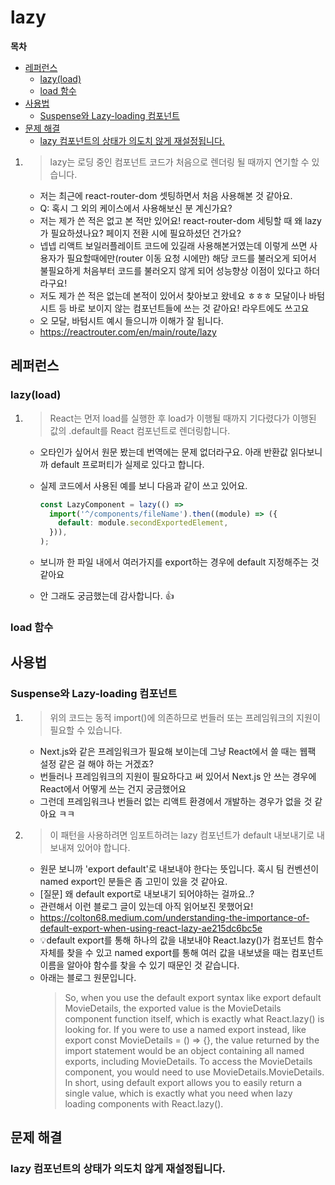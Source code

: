 # lazy

**목차**

- [레퍼런스](#레퍼런스)
  - [lazy(load)](#lazyload)
  - [load 함수](#load-함수)
- [사용법](#사용법)
  - [Suspense와 Lazy-loading 컴포넌트](#suspense와-lazy-loading-컴포넌트)
- [문제 해결](#문제-해결)
  - [lazy 컴포넌트의 상태가 의도치 않게 재설정됩니다.](#lazy-컴포넌트의-상태가-의도치-않게-재설정됩니다)

1.  > lazy는 로딩 중인 컴포넌트 코드가 처음으로 렌더링 될 때까지 연기할 수 있습니다.

    - 저는 최근에 react-router-dom 셋팅하면서 처음 사용해본 것 같아요.
    - Q: 혹시 그 외의 케이스에서 사용해보신 분 계신가요?
    - 저는 제가 쓴 적은 없고 본 적만 있어요! react-router-dom 세팅할 때 왜 lazy가 필요하셨나요? 페이지 전환 시에 필요하셨던 건가요?
    - 넵넵 리액트 보일러플레이트 코드에 있길래 사용해본거였는데 이렇게 쓰면 사용자가 필요할때에만(router 이동 요청 시에만) 해당 코드를 불러오게 되어서 불필요하게 처음부터 코드를 불러오지 않게 되어 성능향상 이점이 있다고 하더라구요!
    - 저도 제가 쓴 적은 없는데 본적이 있어서 찾아보고 왔네요 ㅎㅎㅎ 모달이나 바텀시트 등 바로 보이지 않는 컴포넌트들에 쓰는 것 같아요! 라우트에도 쓰고요
    - 오 모달, 바텀시트 예시 들으니까 이해가 잘 됩니다.
    - https://reactrouter.com/en/main/route/lazy

## 레퍼런스

### lazy(load)

1. > React는 먼저 load를 실행한 후 load가 이행될 때까지 기다렸다가 이행된 값의 .default를 React 컴포넌트로 렌더링합니다.

   - 오타인가 싶어서 원문 봤는데 번역에는 문제 없더라구요. 아래 반환값 읽다보니까 default 프로퍼티가 실제로 있다고 합니다.
   - 실제 코드에서 사용된 예를 보니 다음과 같이 쓰고 있어요.

     ```js
     const LazyComponent = lazy(() =>
       import('^/components/fileName').then((module) => ({
         default: module.secondExportedElement,
       })),
     );
     ```

   - 보니까 한 파일 내에서 여러가지를 export하는 경우에 default 지정해주는 것 같아요
   - 안 그래도 궁금했는데 감사합니다. 👍

### load 함수

## 사용법

### Suspense와 Lazy-loading 컴포넌트

1. > 위의 코드는 동적 import()에 의존하므로 번들러 또는 프레임워크의 지원이 필요할 수 있습니다.

   - Next.js와 같은 프레임워크가 필요해 보이는데 그냥 React에서 쓸 때는 웹팩 설정 같은 걸 해야 하는 거겠죠?
   - 번들러나 프레임워크의 지원이 필요하다고 써 있어서 Next.js 안 쓰는 경우에 React에서 어떻게 쓰는 건지 궁금했어요
   - 그런데 프레임워크나 번들러 없는 리액트 환경에서 개발하는 경우가 없을 것 같아요 ㅋㅋ

2. > 이 패턴을 사용하려면 임포트하려는 lazy 컴포넌트가 default 내보내기로 내보내져 있어야 합니다.

   - 원문 보니까 'export default'로 내보내야 한다는 뜻입니다. 혹시 팀 컨벤션이 named export인 분들은 좀 고민이 있을 것 같아요.
   - [질문] 왜 default export로 내보내기 되어야하는 걸까요..?
   - 관련해서 이런 블로그 글이 있는데 아직 읽어보진 못했어요!
   - https://colton68.medium.com/understanding-the-importance-of-default-export-when-using-react-lazy-ae215dc6bc5e
   - 💡default export를 통해 하나의 값을 내보내야 React.lazy()가 컴포넌트 함수 자체를 찾을 수 있고 named export를 통해 여러 값을 내보냈을 때는 컴포넌트 이름을 알아야 함수를 찾을 수 있기 때문인 것 같습니다.
   - 아래는 블로그 원문입니다.
     > So, when you use the default export syntax like export default MovieDetails, the exported value is the MovieDetails component function itself, which is exactly what React.lazy() is looking for.
     > If you were to use a named export instead, like export const MovieDetails = () => {}, the value returned by the import statement would be an object containing all named exports, including MovieDetails. To access the MovieDetails component, you would need to use MovieDetails.MovieDetails.
     > In short, using default export allows you to easily return a single value, which is exactly what you need when lazy loading components with React.lazy().

## 문제 해결

### lazy 컴포넌트의 상태가 의도치 않게 재설정됩니다.

